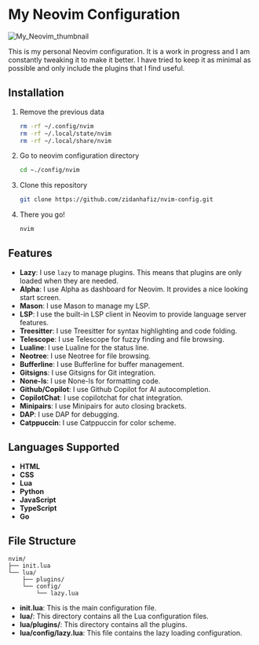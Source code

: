 # My Neovim Configuration

![My_Neovim_thumbnail](https://res.cloudinary.com/zen-coffee/image/upload/v1726065752/thumbnail/nvim-thumbnail_yjmwsf.png)

This is my personal Neovim configuration. It is a work in progress and I am constantly tweaking it to make it better. I have tried to keep it as minimal as possible and only include the plugins that I find useful.

## Installation
 1. Remove the previous data
	```bash
	rm -rf ~/.config/nvim 
	rm -rf ~/.local/state/nvim 
	rm -rf ~/.local/share/nvim
	 ```
 2. Go to neovim configuration directory
	 ```bash
	 cd ~./config/nvim
	 ```
 3.  Clone this repository
	 ```bash
	 git clone https://github.com/zidanhafiz/nvim-config.git
	 ```
 4. There you go!
	 ```bash
	 nvim
	 ```

## Features
- **Lazy**: I use `lazy` to manage plugins. This means that plugins are only loaded when they are needed.
- **Alpha**: I use Alpha as dashboard for Neovim. It provides a nice looking start screen.
- **Mason**: I use Mason to manage my LSP.
- **LSP**: I use the built-in LSP client in Neovim to provide language server features.
- **Treesitter**: I use Treesitter for syntax highlighting and code folding.
- **Telescope**: I use Telescope for fuzzy finding and file browsing.
- **Lualine**: I use Lualine for the status line.
- **Neotree**: I use Neotree for file browsing.
- **Bufferline**: I use Bufferline for buffer management.
- **Gitsigns**: I use Gitsigns for Git integration.
- **None-ls**: I use None-ls for formatting code.
- **Github/Copilot**: I use Github Copilot for AI autocompletion.
- **CopilotChat**: I use copilotchat for chat integration.
- **Minipairs**: I use Minipairs for auto closing brackets.
- **DAP**: I use DAP for debugging.
- **Catppuccin**: I use Catppuccin for color scheme.

## Languages Supported
- **HTML**
- **CSS**
- **Lua**
- **Python**
- **JavaScript**
- **TypeScript**
- **Go**

## File Structure
```
nvim/
├── init.lua
└── lua/
    ├── plugins/
    └── config/
        └── lazy.lua
 ```
- **init.lua**: This is the main configuration file.
- **lua/**: This directory contains all the Lua configuration files.
- **lua/plugins/**: This directory contains all the plugins.
- **lua/config/lazy.lua**: This file contains the lazy loading configuration.

